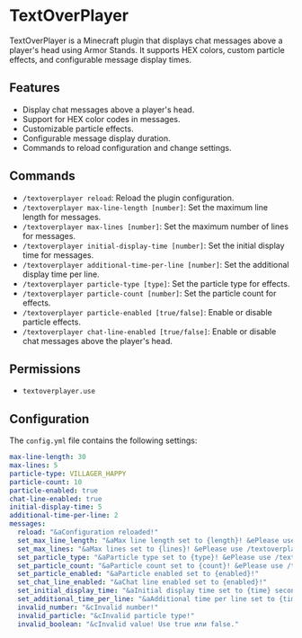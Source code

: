 # TextOverPlayer

TextOverPlayer is a Minecraft plugin that displays chat messages above a player's head using Armor Stands. It supports HEX colors, custom particle effects, and configurable message display times.

## Features

- Display chat messages above a player's head.
- Support for HEX color codes in messages.
- Customizable particle effects.
- Configurable message display duration.
- Commands to reload configuration and change settings.

## Commands

- `/textoverplayer reload`: Reload the plugin configuration.
- `/textoverplayer max-line-length [number]`: Set the maximum line length for messages.
- `/textoverplayer max-lines [number]`: Set the maximum number of lines for messages.
- `/textoverplayer initial-display-time [number]`: Set the initial display time for messages.
- `/textoverplayer additional-time-per-line [number]`: Set the additional display time per line.
- `/textoverplayer particle-type [type]`: Set the particle type for effects.
- `/textoverplayer particle-count [number]`: Set the particle count for effects.
- `/textoverplayer particle-enabled [true/false]`: Enable or disable particle effects.
- `/textoverplayer chat-line-enabled [true/false]`: Enable or disable chat messages above the player's head.

## Permissions

- `textoverplayer.use`

## Configuration

The `config.yml` file contains the following settings:

```yaml
max-line-length: 30
max-lines: 5
particle-type: VILLAGER_HAPPY
particle-count: 10
particle-enabled: true
chat-line-enabled: true
initial-display-time: 5
additional-time-per-line: 2
messages:
  reload: "&aConfiguration reloaded!"
  set_max_line_length: "&aMax line length set to {length}! &ePlease use /textoverplayer reload to apply changes."
  set_max_lines: "&aMax lines set to {lines}! &ePlease use /textoverplayer reload to apply changes."
  set_particle_type: "&aParticle type set to {type}! &ePlease use /textoverplayer reload to apply changes."
  set_particle_count: "&aParticle count set to {count}! &ePlease use /textoverplayer reload to apply changes."
  set_particle_enabled: "&aParticle enabled set to {enabled}!"
  set_chat_line_enabled: "&aChat line enabled set to {enabled}!"
  set_initial_display_time: "&aInitial display time set to {time} seconds!"
  set_additional_time_per_line: "&aAdditional time per line set to {time} seconds!"
  invalid_number: "&cInvalid number!"
  invalid_particle: "&cInvalid particle type!"
  invalid_boolean: "&cInvalid value! Use true или false."
